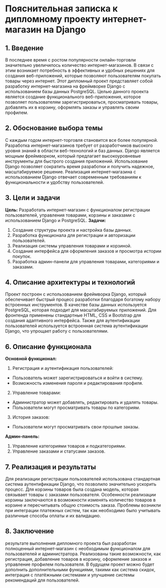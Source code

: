 # Пояснительная записка к дипломному проекту интернет-магазин на Django
## **1. Введение**
В последнее время с ростом популярности онлайн-торговли значительно увеличилось количество интернет-магазинов. 
В связи с этим возникает потребность в эффективных и удобных решениях для создания веб-приложений, которые позволяют пользователям покупать товары через интернет. 
Этот дипломный проект представляет собой разработку интернет-магазина на фреймворке Django с использованием базы данных PostgreSQL. 
Целью данного проекта является создание функционального веб-приложения, которое позволяет пользователям зарегистрироваться, просматривать товары, добавлять их в корзину, оформлять заказы и управлять своим профилем.

## **2. Обоснование выбора темы**
С каждым годом интернет-торговля становится все более популярной. 
Разработка интернет-магазинов требует от разработчиков высокого уровня знаний в области веб-технологий и баз данных. 
Django является мощным фреймворком, который предлагает высокоуровневые инструменты для быстрого создания приложений. 
Использование Django позволяет сократить время разработки и получить надежное, масштабируемое решение. 
Реализация интернет-магазина с использованием Django отвечает современным требованиям к функциональности и удобству пользователей.

## **3. Цели и задачи**
**Цель:**
Разработать интернет-магазин с функционалом регистрации пользователей, управления товарами, корзины и заказами с использованием Django и PostgreSQL.
**Задачи:**
1. Создание структуры проекта и настройка базы данных.
2. Разработка функционала для регистрации и авторизации пользователей.
3. Реализация системы управления товарами и корзиной.
4. Создание интерфейса для оформления заказов и просмотра истории покупок.
5. Разработка админ-панели для управления товарами, категориями и заказами.

## **4. Описание архитектуры и технологий**
Проект построен с использованием фреймворка Django, который обеспечивает быстрый процесс разработки благодаря богатому набору встроенных инструментов. 
В качестве базы данных используется PostgreSQL, которая подходит для масштабируемых приложений. 
Для фронтенда применены стандартные HTML, CSS и Bootstrap для создания адаптивного интерфейса. 
Также для аутентификации пользователей используется встроенная система аутентификации Django, что упрощает работу с пользователями.

## **6. Описание функционала**
**Основной функционал:**
1. Регистрация и аутентификация пользователей:
* Пользователь может зарегистрироваться и войти в систему.
* Возможность изменения пароля и редактирования профиля.

2. Управление товарами:
* Администратор может добавлять, редактировать и удалять товары.
* Пользователи могут просматривать товары по категориям.

3. История заказов:
* Пользователи могут просматривать свои прошлые заказы.

**Админ-панель:**
1. Управление категориями товаров и подкатегориями.
2. Управление заказами и статусами заказов.

## **7. Реализация и результаты**
Для реализации регистрации пользователей использована стандартная система аутентификации Django, что позволило значительно ускорить процесс. 
Для корзины товаров была создана модель, которая связывает товары с заказами пользователя. 
Особенности реализации корзины заключаются в возможности изменять количество товаров в корзине и пересчитывать общую стоимость заказа. 
Проблемы возникли при интеграции платежных систем, так как необходимо было учитывать различные способы оплаты и их валидацию.

## **8. Заключение**
 результате выполнения дипломного проекта был разработан полноценный интернет-магазин с необходимым функционалом для пользователей и администратора. 
 Реализованы такие возможности, как регистрация, добавление товаров в корзину, оформление заказов и управление профилем пользователя. 
 В будущем проект можно будет дополнить дополнительными функциями, такими как система скидок, интеграция с платёжными системами и улучшение системы рекомендаций для пользователей.


